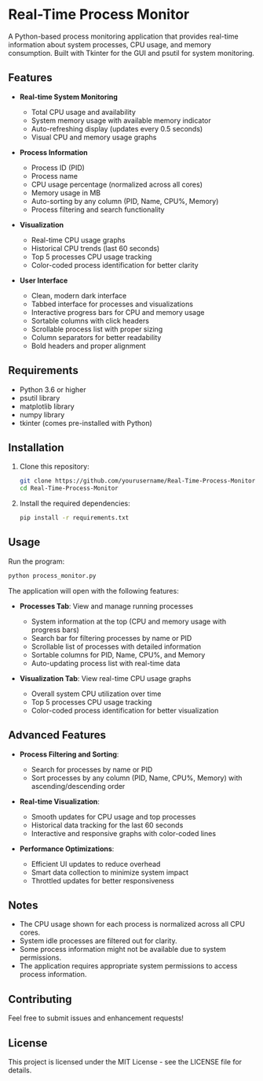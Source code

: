 # Real-Time Process Monitor

A Python-based process monitoring application that provides real-time information about system processes, CPU usage, and memory consumption. Built with Tkinter for the GUI and psutil for system monitoring.

## Features

- **Real-time System Monitoring**
  - Total CPU usage and availability
  - System memory usage with available memory indicator
  - Auto-refreshing display (updates every 0.5 seconds)
  - Visual CPU and memory usage graphs

- **Process Information**
  - Process ID (PID)
  - Process name
  - CPU usage percentage (normalized across all cores)
  - Memory usage in MB
  - Auto-sorting by any column (PID, Name, CPU%, Memory)
  - Process filtering and search functionality

- **Visualization**
  - Real-time CPU usage graphs
  - Historical CPU trends (last 60 seconds)
  - Top 5 processes CPU usage tracking
  - Color-coded process identification for better clarity

- **User Interface**
  - Clean, modern dark interface
  - Tabbed interface for processes and visualizations
  - Interactive progress bars for CPU and memory usage
  - Sortable columns with click headers
  - Scrollable process list with proper sizing
  - Column separators for better readability
  - Bold headers and proper alignment

## Requirements

- Python 3.6 or higher
- psutil library
- matplotlib library
- numpy library
- tkinter (comes pre-installed with Python)

## Installation

1. Clone this repository:
   ```bash
   git clone https://github.com/yourusername/Real-Time-Process-Monitor.git
   cd Real-Time-Process-Monitor
   ```

2. Install the required dependencies:
   ```bash
   pip install -r requirements.txt
   ```

## Usage

Run the program:
```bash
python process_monitor.py
```

The application will open with the following features:
- **Processes Tab**: View and manage running processes
  - System information at the top (CPU and memory usage with progress bars)
  - Search bar for filtering processes by name or PID
  - Scrollable list of processes with detailed information
  - Sortable columns for PID, Name, CPU%, and Memory
  - Auto-updating process list with real-time data

- **Visualization Tab**: View real-time CPU usage graphs
  - Overall system CPU utilization over time
  - Top 5 processes CPU usage tracking
  - Color-coded process identification for better visualization

## Advanced Features

- **Process Filtering and Sorting**:
  - Search for processes by name or PID
  - Sort processes by any column (PID, Name, CPU%, Memory) with ascending/descending order

- **Real-time Visualization**:
  - Smooth updates for CPU usage and top processes
  - Historical data tracking for the last 60 seconds
  - Interactive and responsive graphs with color-coded lines

- **Performance Optimizations**:
  - Efficient UI updates to reduce overhead
  - Smart data collection to minimize system impact
  - Throttled updates for better responsiveness

## Notes

- The CPU usage shown for each process is normalized across all CPU cores.
- System idle processes are filtered out for clarity.
- Some process information might not be available due to system permissions.
- The application requires appropriate system permissions to access process information.

## Contributing

Feel free to submit issues and enhancement requests!

## License

This project is licensed under the MIT License - see the LICENSE file for details.